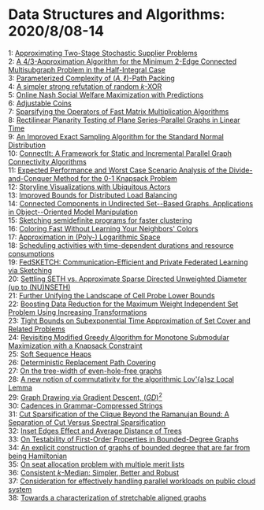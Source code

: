 # Data Structures and Algorithms: 2020/8/08-14  
1: [Approximating Two-Stage Stochastic Supplier Problems](https://doi.org/10.48550/arXiv.2008.03325)  
2: [A $4/3$-Approximation Algorithm for the Minimum $2$-Edge Connected  Multisubgraph Problem in the Half-Integral Case](https://doi.org/10.48550/arXiv.2008.03327)  
3: [Parameterized Complexity of $(A,\ell)$-Path Packing](https://doi.org/10.48550/arXiv.2008.03448)  
4: [A simpler strong refutation of random $k$-XOR](https://doi.org/10.48550/arXiv.2008.03556)  
5: [Online Nash Social Welfare Maximization with Predictions](https://doi.org/10.48550/arXiv.2008.03564)  
6: [Adjustable Coins](https://doi.org/10.48550/arXiv.2008.03676)  
7: [Sparsifying the Operators of Fast Matrix Multiplication Algorithms](https://doi.org/10.48550/arXiv.2008.03759)  
8: [Rectilinear Planarity Testing of Plane Series-Parallel Graphs in Linear  Time](https://doi.org/10.48550/arXiv.2008.03784)  
9: [An Improved Exact Sampling Algorithm for the Standard Normal  Distribution](https://doi.org/10.48550/arXiv.2008.03855)  
10: [ConnectIt: A Framework for Static and Incremental Parallel Graph  Connectivity Algorithms](https://doi.org/10.48550/arXiv.2008.03909)  
11: [Expected Performance and Worst Case Scenario Analysis of the  Divide-and-Conquer Method for the 0-1 Knapsack Problem](https://doi.org/10.48550/arXiv.2008.04124)  
12: [Storyline Visualizations with Ubiquitous Actors](https://doi.org/10.48550/arXiv.2008.04125)  
13: [Improved Bounds for Distributed Load Balancing](https://doi.org/10.48550/arXiv.2008.04148)  
14: [Connected Components in Undirected Set--Based Graphs. Applications in  Object--Oriented Model Manipulation](https://doi.org/10.48550/arXiv.2008.04183)  
15: [Sketching semidefinite programs for faster clustering](https://doi.org/10.48550/arXiv.2008.04270)  
16: [Coloring Fast Without Learning Your Neighbors' Colors](https://doi.org/10.48550/arXiv.2008.04303)  
17: [Approximation in (Poly-) Logarithmic Space](https://doi.org/10.48550/arXiv.2008.04416)  
18: [Scheduling activities with time-dependent durations and resource  consumptions](https://doi.org/10.48550/arXiv.2008.04949)  
19: [FedSKETCH: Communication-Efficient and Private Federated Learning via  Sketching](https://doi.org/10.48550/arXiv.2008.04975)  
20: [Settling SETH vs. Approximate Sparse Directed Unweighted Diameter (up to  (NU)NSETH)](https://doi.org/10.48550/arXiv.2008.05106)  
21: [Further Unifying the Landscape of Cell Probe Lower Bounds](https://doi.org/10.48550/arXiv.2008.05145)  
22: [Boosting Data Reduction for the Maximum Weight Independent Set Problem  Using Increasing Transformations](https://doi.org/10.48550/arXiv.2008.05180)  
23: [Tight Bounds on Subexponential Time Approximation of Set Cover and  Related Problems](https://doi.org/10.48550/arXiv.2008.05374)  
24: [Revisiting Modified Greedy Algorithm for Monotone Submodular  Maximization with a Knapsack Constraint](https://doi.org/10.48550/arXiv.2008.05391)  
25: [Soft Sequence Heaps](https://doi.org/10.48550/arXiv.2008.05398)  
26: [Deterministic Replacement Path Covering](https://doi.org/10.48550/arXiv.2008.05421)  
27: [On the tree-width of even-hole-free graphs](https://doi.org/10.48550/arXiv.2008.05504)  
28: [A new notion of commutativity for the algorithmic Lov\'{a}sz Local Lemma](https://doi.org/10.48550/arXiv.2008.05569)  
29: [Graph Drawing via Gradient Descent, $(GD)^2$](https://doi.org/10.48550/arXiv.2008.05584)  
30: [Cadences in Grammar-Compressed Strings](https://doi.org/10.48550/arXiv.2008.05594)  
31: [Cut Sparsification of the Clique Beyond the Ramanujan Bound: A  Separation of Cut Versus Spectral Sparsification](https://doi.org/10.48550/arXiv.2008.05648)  
32: [Inset Edges Effect and Average Distance of Trees](https://doi.org/10.48550/arXiv.2008.05674)  
33: [On Testability of First-Order Properties in Bounded-Degree Graphs](https://doi.org/10.48550/arXiv.2008.05800)  
34: [An explicit construction of graphs of bounded degree that are far from  being Hamiltonian](https://doi.org/10.48550/arXiv.2008.05801)  
35: [On seat allocation problem with multiple merit lists](https://doi.org/10.48550/arXiv.2008.05844)  
36: [Consistent $k$-Median: Simpler, Better and Robust](https://doi.org/10.48550/arXiv.2008.06101)  
37: [Consideration for effectively handling parallel workloads on public  cloud system](https://doi.org/10.48550/arXiv.2008.06152)  
38: [Towards a characterization of stretchable aligned graphs](https://doi.org/10.48550/arXiv.2008.06300)  
